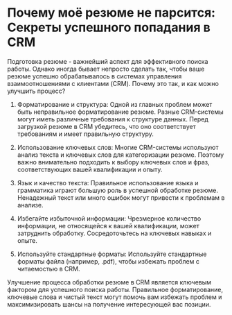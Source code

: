 # Почему моё резюме не парсится: Секреты успешного попадания в CRM

Подготовка резюме - важнейший аспект для эффективного поиска работы. Однако иногда бывает непросто сделать так, чтобы ваше резюме успешно обрабатывалось в системах управления взаимоотношениями с клиентами (CRM). Почему это так, и как можно улучшить процесс?

1. Форматирование и структура: Одной из главных проблем может быть неправильное форматирование резюме. Разные CRM-системы могут иметь различные требования к структуре данных. Перед загрузкой резюме в CRM убедитесь, что оно соответствует требованиям и имеет правильную структуру.

2. Использование ключевых слов: Многие CRM-системы используют анализ текста и ключевых слов для категоризации резюме. Поэтому важно внимательно подходить к выбору ключевых слов и фраз, соответствующих вашей квалификации и опыту.

3. Язык и качество текста: Правильное использование языка и грамматика играют большую роль в успешной обработке резюме. Ненадежный текст или много ошибок могут привести к проблемам в анализе.

4. Избегайте избыточной информации: Чрезмерное количество информации, не относящейся к вашей квалификации, может затруднить обработку. Сосредоточьтесь на ключевых навыках и опыте.

5. Используйте стандартные форматы: Используйте стандартные форматы файла (например, .pdf), чтобы избежать проблем с читаемостью в CRM.

Улучшение процесса обработки резюме в CRM является ключевым фактором для успешного поиска работы. Правильное форматирование, ключевые слова и чистый текст могут помочь вам избежать проблем и максимизировать шансы на получение интересующей вас позиции.
